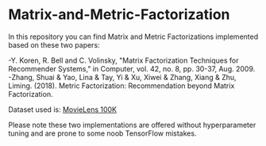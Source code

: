 # Matrix-and-Metric-Factorization
In this repository you can find Matrix and Metric Factorizations implemented based on these two papers:

-Y. Koren, R. Bell and C. Volinsky, "Matrix Factorization Techniques for Recommender Systems," in Computer, vol. 42, no. 8, pp. 30-37, Aug. 2009.
-Zhang, Shuai & Yao, Lina & Tay, Yi & Xu, Xiwei & Zhang, Xiang & Zhu, Liming. (2018). Metric Factorization: Recommendation beyond Matrix Factorization. 

Dataset used is: [MovieLens 100K](https://grouplens.org/datasets/movielens/100k/)

Please note these two implementations are offered without hyperparameter tuning and are prone to some noob TensorFlow mistakes.

